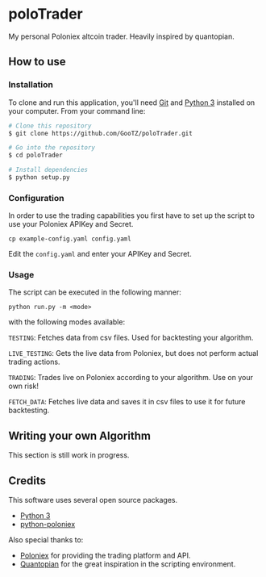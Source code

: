 # poloTrader
My personal Poloniex altcoin trader. Heavily inspired by quantopian.

## How to use

### Installation

To clone and run this application, you'll need [Git](https://git-scm.com/) and [Python 3](https://www.python.org/) installed on your computer. From your command line:

```bash
# Clone this repository
$ git clone https://github.com/GooTZ/poloTrader.git

# Go into the repository
$ cd poloTrader

# Install dependencies
$ python setup.py
```

### Configuration

In order to use the trading capabilities you first have to set up the script to use your Poloniex APIKey and Secret.

`cp example-config.yaml config.yaml`

Edit the `config.yaml` and enter your APIKey and Secret.

### Usage

The script can be executed in the following manner:

`python run.py -m <mode>`

with the following modes available:

`TESTING`: Fetches data from csv files. Used for backtesting your algorithm.

`LIVE_TESTING`: Gets the live data from Poloniex, but does not perform actual trading actions.

`TRADING`: Trades live on Poloniex according to your algorithm. Use on your own risk!

`FETCH_DATA`: Fetches live data and saves it in csv files to use it for future backtesting.

## Writing your own Algorithm

This section is still work in progress.

## Credits
This software uses several open source packages.

* [Python 3](https://www.python.org/)
* [python-poloniex](https://github.com/s4w3d0ff/python-poloniex)

Also special thanks to:
* [Poloniex](https://poloniex.com/) for providing the trading platform and API.
* [Quantopian](https://www.quantopian.com/) for the great inspiration in the scripting environment.
